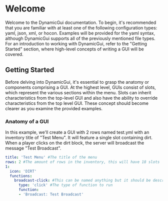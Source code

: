# Welcome

Welcome to the DynamicGui documentation. To begin, it's recommended that you are familiar with at least one of the following configuration types: yaml, json, xml, or hocon. Examples will be provided for the yaml syntax, although DynamicGui supports all of the previously mentioned file types. For an introduction to working with DynamicGui, refer to the "Getting Started" section, where high-level concepts of writing a GUI will be covered.

## Getting Started

Before delving into DynamicGui, it's essential to grasp the anatomy or components comprising a GUI. At the highest level, GUIs consist of slots, which represent the various sections within the menu. Slots can inherit characteristics from the top-level GUI and also have the ability to override characteristics from the top level GUI. These concept should become clearer as you examine the provided examples. 

### Anatomy of a GUI

In this example, we'll create a GUI with 2 rows named test.yml with an inventory title of "Test Menu". It will feature a single slot containing dirt. When a player clicks on the dirt block, the server will broadcast the message "Test Broadcast".

```yaml
title: 'Test Menu' #The title of the menu
rows: 2 #The amount of rows in the inventory, this will have 18 slots
1:
  icon: 'DIRT'
  functions:
    broadcast-click: #This can be named anything but it should be descriptive
      type: 'click' #The type of function to run
      function:
      - 'Broadcast: Test Broadcast'
```
